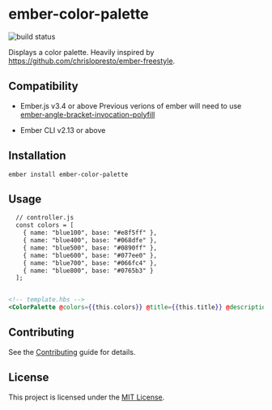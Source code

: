 ember-color-palette
==============================================================================

<img src="https://travis-ci.org/hakilebara/ember-color-palette.svg?branch=master" alt="build status"/>

Displays a color palette. Heavily inspired by https://github.com/chrislopresto/ember-freestyle.


Compatibility
------------------------------------------------------------------------------

* Ember.js v3.4 or above
  Previous verions of ember will need to use [ember-angle-bracket-invocation-polyfill](https://github.com/rwjblue/ember-angle-bracket-invocation-polyfill)

* Ember CLI v2.13 or above


Installation
------------------------------------------------------------------------------

```
ember install ember-color-palette
```


Usage
------------------------------------------------------------------------------

```  handlebars
  // controller.js
  const colors = [
    { name: "blue100", base: "#e8f5ff" },
    { name: "blue400", base: "#068dfe" },
    { name: "blue500", base: "#0890ff" },
    { name: "blue600", base: "#077ee0" },
    { name: "blue700", base: "#066fc4" },
    { name: "blue800", base: "#0765b3" }
  ];


<!-- template.hbs -->
<ColorPalette @colors={{this.colors}} @title={{this.title}} @description={{this.description}}/>
```


Contributing
------------------------------------------------------------------------------

See the [Contributing](CONTRIBUTING.md) guide for details.


License
------------------------------------------------------------------------------

This project is licensed under the [MIT License](LICENSE.md).
